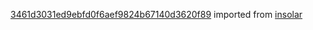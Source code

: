 [3461d3031ed9ebfd0f6aef9824b67140d3620f89](https://github.com/insolar/insolar/commit/3461d3031ed9ebfd0f6aef9824b67140d3620f89) imported from [insolar](https://github.com/insolar/insolar)
